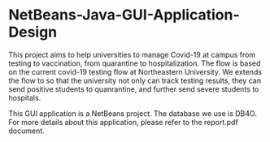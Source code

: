 # NetBeans-Java-GUI-Application-Design
This project aims to help universities to manage Covid-19 at campus from testing to vaccination, from quarantine to hospitalization. The flow is based on the current covid-19 testing flow at Northeastern University. We extends the flow to so that the university not only can track testing results, they can send positive students to quanrantine, and further send severe students to hospitals. 

This GUI application is a NetBeans project. The database we use is DB4O.
For more details about this application, please refer to the report.pdf document. 
